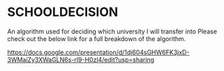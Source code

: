 # SCHOOLDECISION
An algorithm used for deciding which university I will transfer into
Please check out the below link for a full breakdown of the algorithm.

https://docs.google.com/presentation/d/1dj604sGHW6FK3jxD-3WMaiZy3XWaGLN6s-rI9-H0zl4/edit?usp=sharing
